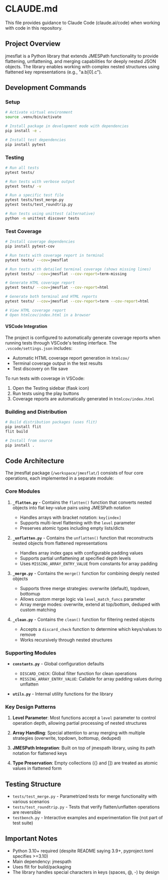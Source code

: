 # CLAUDE.md

This file provides guidance to Claude Code (claude.ai/code) when working with code in this repository.

## Project Overview

jmesflat is a Python library that extends JMESPath functionality to provide flattening, unflattening, and merging capabilities for deeply nested JSON objects. The library enables working with complex nested structures using flattened key representations (e.g., "a.b[0].c").

## Development Commands

### Setup
```bash
# Activate virtual environment
source .venv/bin/activate

# Install package in development mode with dependencies
pip install -e .

# Install test dependencies
pip install pytest
```

### Testing
```bash
# Run all tests
pytest tests/

# Run tests with verbose output
pytest tests/ -v

# Run a specific test file
pytest tests/test_merge.py
pytest tests/test_roundtrip.py

# Run tests using unittest (alternative)
python -m unittest discover tests
```

### Test Coverage
```bash
# Install coverage dependencies
pip install pytest-cov

# Run tests with coverage report in terminal
pytest tests/ --cov=jmesflat

# Run tests with detailed terminal coverage (shows missing lines)
pytest tests/ --cov=jmesflat --cov-report=term-missing

# Generate HTML coverage report
pytest tests/ --cov=jmesflat --cov-report=html

# Generate both terminal and HTML reports
pytest tests/ --cov=jmesflat --cov-report=term --cov-report=html

# View HTML coverage report
# Open htmlcov/index.html in a browser
```

#### VSCode Integration
The project is configured to automatically generate coverage reports when running tests through VSCode's testing interface. The `.vscode/settings.json` includes:
- Automatic HTML coverage report generation in `htmlcov/`
- Terminal coverage output in the test results
- Test discovery on file save

To run tests with coverage in VSCode:
1. Open the Testing sidebar (flask icon)
2. Run tests using the play buttons
3. Coverage reports are automatically generated in `htmlcov/index.html`

### Building and Distribution
```bash
# Build distribution packages (uses flit)
pip install flit
flit build

# Install from source
pip install .
```

## Code Architecture

The jmesflat package (`/workspace/jmesflat/`) consists of four core operations, each implemented in a separate module:

### Core Modules

1. **`_flatten.py`** - Contains the `flatten()` function that converts nested objects into flat key-value pairs using JMESPath notation
   - Handles arrays with bracket notation: `key[index]`
   - Supports multi-level flattening with the `level` parameter
   - Preserves atomic types including empty lists/dicts

2. **`_unflatten.py`** - Contains the `unflatten()` function that reconstructs nested objects from flattened representations
   - Handles array index gaps with configurable padding values
   - Supports partial unflattening at specified depth levels
   - Uses `MISSING_ARRAY_ENTRY_VALUE` from constants for array padding

3. **`_merge.py`** - Contains the `merge()` function for combining deeply nested objects
   - Supports three merge strategies: overwrite (default), topdown, bottomup
   - Allows custom merge logic via `level_match_funcs` parameter
   - Array merge modes: overwrite, extend at top/bottom, deduped with custom matching

4. **`_clean.py`** - Contains the `clean()` function for filtering nested objects
   - Accepts a `discard_check` function to determine which keys/values to remove
   - Works recursively through nested structures

### Supporting Modules

- **`constants.py`** - Global configuration defaults
  - `DISCARD_CHECK`: Global filter function for clean operations
  - `MISSING_ARRAY_ENTRY_VALUE`: Callable for array padding values during unflatten
  
- **`utils.py`** - Internal utility functions for the library

### Key Design Patterns

1. **Level Parameter**: Most functions accept a `level` parameter to control operation depth, allowing partial processing of nested structures

2. **Array Handling**: Special attention to array merging with multiple strategies (overwrite, topdown, bottomup, deduped)

3. **JMESPath Integration**: Built on top of jmespath library, using its path notation for flattened keys

4. **Type Preservation**: Empty collections ({} and []) are treated as atomic values in flattened form

## Testing Structure

- `tests/test_merge.py` - Parametrized tests for merge functionality with various scenarios
- `tests/test_roundtrip.py` - Tests that verify flatten/unflatten operations are reversible
- `testbench.py` - Interactive examples and experimentation file (not part of test suite)

## Important Notes

- Python 3.10+ required (despite README saying 3.9+, pyproject.toml specifies >=3.10)
- Main dependency: jmespath
- Uses flit for build/packaging
- The library handles special characters in keys (spaces, @, -) by design